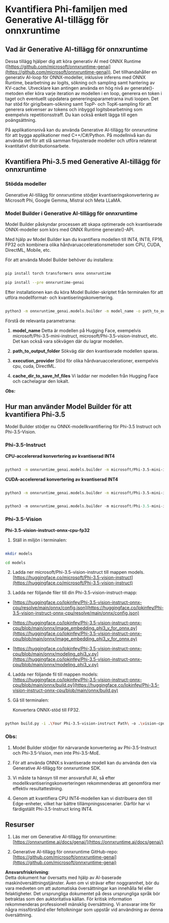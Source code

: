 # **Kvantifiera Phi-familjen med Generative AI-tillägg för onnxruntime**

## **Vad är Generative AI-tillägg för onnxruntime**

Dessa tillägg hjälper dig att köra generativ AI med ONNX Runtime ([https://github.com/microsoft/onnxruntime-genai](https://github.com/microsoft/onnxruntime-genai)). Det tillhandahåller en generativ AI-loop för ONNX-modeller, inklusive inferens med ONNX Runtime, bearbetning av logits, sökning och sampling samt hantering av KV-cache. Utvecklare kan antingen använda en hög nivå av generate()-metoden eller köra varje iteration av modellen i en loop, generera en token i taget och eventuellt uppdatera genereringsparametrarna inuti loopen. Det har stöd för girig/beam-sökning samt TopP- och TopK-sampling för att generera sekvenser av tokens och inbyggd logitsbearbetning som exempelvis repetitionsstraff. Du kan också enkelt lägga till egen poängsättning.

På applikationsnivå kan du använda Generative AI-tillägg för onnxruntime för att bygga applikationer med C++/C#/Python. På modellnivå kan du använda det för att slå samman finjusterade modeller och utföra relaterat kvantitativt distributionsarbete.

## **Kvantifiera Phi-3.5 med Generative AI-tillägg för onnxruntime**

### **Stödda modeller**

Generative AI-tillägg för onnxruntime stödjer kvantiseringskonvertering av Microsoft Phi, Google Gemma, Mistral och Meta LLaMA.

### **Model Builder i Generative AI-tillägg för onnxruntime**

Model Builder påskyndar processen att skapa optimerade och kvantiserade ONNX-modeller som körs med ONNX Runtime generate()-API.

Med hjälp av Model Builder kan du kvantifiera modellen till INT4, INT8, FP16, FP32 och kombinera olika hårdvaruaccelerationsmetoder som CPU, CUDA, DirectML, Mobile, etc.

För att använda Model Builder behöver du installera:

```bash

pip install torch transformers onnx onnxruntime

pip install --pre onnxruntime-genai

```

Efter installationen kan du köra Model Builder-skriptet från terminalen för att utföra modellformat- och kvantiseringskonvertering.

```bash

python3 -m onnxruntime_genai.models.builder -m model_name -o path_to_output_folder -p precision -e execution_provider -c cache_dir_to_save_hf_files

```

Förstå de relevanta parametrarna:

1. **model_name** Detta är modellen på Hugging Face, exempelvis microsoft/Phi-3.5-mini-instruct, microsoft/Phi-3.5-vision-instruct, etc. Det kan också vara sökvägen där du lagrar modellen.

2. **path_to_output_folder** Sökväg där den kvantiserade modellen sparas.

3. **execution_provider** Stöd för olika hårdvaruaccelerationer, exempelvis cpu, cuda, DirectML.

4. **cache_dir_to_save_hf_files** Vi laddar ner modellen från Hugging Face och cachelagrar den lokalt.

***Obs:***

## **Hur man använder Model Builder för att kvantifiera Phi-3.5**

Model Builder stödjer nu ONNX-modellkvantifiering för Phi-3.5 Instruct och Phi-3.5-Vision.

### **Phi-3.5-Instruct**

**CPU-accelererad konvertering av kvantiserad INT4**

```bash

python3 -m onnxruntime_genai.models.builder -m microsoft/Phi-3.5-mini-instruct  -o ./onnx-cpu -p int4 -e cpu -c ./Phi-3.5-mini-instruct

```

**CUDA-accelererad konvertering av kvantiserad INT4**

```bash

python3 -m onnxruntime_genai.models.builder -m microsoft/Phi-3.5-mini-instruct  -o ./onnx-cpu -p int4 -e cuda -c ./Phi-3.5-mini-instruct

```

```python

python3 -m onnxruntime_genai.models.builder -m microsoft/Phi-3.5-mini-instruct  -o ./onnx-cpu -p int4 -e cuda -c ./Phi-3.5-mini-instruct

```

### **Phi-3.5-Vision**

**Phi-3.5-vision-instruct-onnx-cpu-fp32**

1. Ställ in miljön i terminalen:

```bash

mkdir models

cd models 

```

2. Ladda ner microsoft/Phi-3.5-vision-instruct till mappen models.  
[https://huggingface.co/microsoft/Phi-3.5-vision-instruct](https://huggingface.co/microsoft/Phi-3.5-vision-instruct)

3. Ladda ner följande filer till din Phi-3.5-vision-instruct-mapp:

- [https://huggingface.co/lokinfey/Phi-3.5-vision-instruct-onnx-cpu/resolve/main/onnx/config.json](https://huggingface.co/lokinfey/Phi-3.5-vision-instruct-onnx-cpu/resolve/main/onnx/config.json)

- [https://huggingface.co/lokinfey/Phi-3.5-vision-instruct-onnx-cpu/blob/main/onnx/image_embedding_phi3_v_for_onnx.py](https://huggingface.co/lokinfey/Phi-3.5-vision-instruct-onnx-cpu/blob/main/onnx/image_embedding_phi3_v_for_onnx.py)

- [https://huggingface.co/lokinfey/Phi-3.5-vision-instruct-onnx-cpu/blob/main/onnx/modeling_phi3_v.py](https://huggingface.co/lokinfey/Phi-3.5-vision-instruct-onnx-cpu/blob/main/onnx/modeling_phi3_v.py)

4. Ladda ner följande fil till mappen models:  
[https://huggingface.co/lokinfey/Phi-3.5-vision-instruct-onnx-cpu/blob/main/onnx/build.py](https://huggingface.co/lokinfey/Phi-3.5-vision-instruct-onnx-cpu/blob/main/onnx/build.py)

5. Gå till terminalen:

    Konvertera ONNX-stöd till FP32.

```bash

python build.py -i .\Your Phi-3.5-vision-instruct Path\ -o .\vision-cpu-fp32 -p f32 -e cpu

```

### **Obs:**

1. Model Builder stödjer för närvarande konvertering av Phi-3.5-Instruct och Phi-3.5-Vision, men inte Phi-3.5-MoE.

2. För att använda ONNX:s kvantiserade modell kan du använda den via Generative AI-tillägg för onnxruntime SDK.

3. Vi måste ta hänsyn till mer ansvarsfull AI, så efter modellkvantiseringskonverteringen rekommenderas att genomföra mer effektiv resultattestning.

4. Genom att kvantifiera CPU INT4-modellen kan vi distribuera den till Edge-enheter, vilket har bättre tillämpningsscenarier. Därför har vi färdigställt Phi-3.5-Instruct kring INT4.

## **Resurser**

1. Läs mer om Generative AI-tillägg för onnxruntime:  
[https://onnxruntime.ai/docs/genai/](https://onnxruntime.ai/docs/genai/)

2. Generative AI-tillägg för onnxruntime GitHub-repo:  
[https://github.com/microsoft/onnxruntime-genai](https://github.com/microsoft/onnxruntime-genai)

**Ansvarsfriskrivning**:  
Detta dokument har översatts med hjälp av AI-baserade maskinöversättningstjänster. Även om vi strävar efter noggrannhet, bör du vara medveten om att automatiska översättningar kan innehålla fel eller felaktigheter. Det ursprungliga dokumentet på dess ursprungliga språk bör betraktas som den auktoritativa källan. För kritisk information rekommenderas professionell mänsklig översättning. Vi ansvarar inte för några missförstånd eller feltolkningar som uppstår vid användning av denna översättning.
